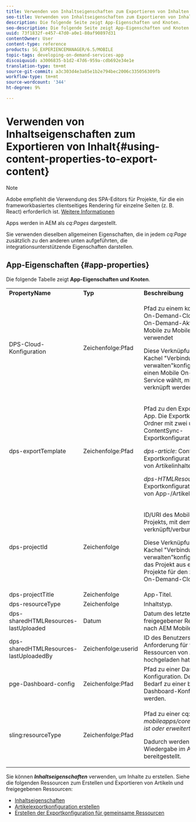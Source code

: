 ```yaml
---
title: Verwenden von Inhaltseigenschaften zum Exportieren von Inhalten
seo-title: Verwenden von Inhaltseigenschaften zum Exportieren von Inhalten
description: Die folgende Seite zeigt App-Eigenschaften und Knoten.
seo-description: Die folgende Seite zeigt App-Eigenschaften und Knoten.
uuid: 73f1832f-e457-47d0-a0e1-80af90897d31
contentOwner: User
content-type: reference
products: SG_EXPERIENCEMANAGER/6.5/MOBILE
topic-tags: developing-on-demand-services-app
discoiquuid: a3006835-b1d2-47d6-959a-cdb692e34e1e
translation-type: tm+mt
source-git-commit: a3c303d4e3a85e1b2e794bec2006c335056309fb
workflow-type: tm+mt
source-wordcount: '344'
ht-degree: 9%

---
```



# Verwenden von Inhaltseigenschaften zum Exportieren von Inhalt{#using-content-properties-to-export-content}

>[!NOTE]
>
>Adobe empfiehlt die Verwendung des SPA-Editors für Projekte, für die ein frameworkbasiertes clientseitiges Rendering für einzelne Seiten (z. B. React) erforderlich ist. [Weitere Informationen](/help/sites-developing/spa-overview.md)

Apps werden in AEM als *cq:Pages* dargestellt.

Sie verwenden dieselben allgemeinen Eigenschaften, die in jedem *cq:Page* zusätzlich zu den anderen unten aufgeführten, die integrationsunterstützende Eigenschaften darstellen.

## App-Eigenschaften {#app-properties}

Die folgende Tabelle zeigt **App-Eigenschaften und Knoten**.

<table>
 <tbody>
  <tr>
   <td><strong>PropertyName</strong></td>
   <td><strong>Typ</strong></td>
   <td><strong>Beschreibung</strong></td>
  </tr>
  <tr>
   <td>DPS-Cloud-Konfiguration</td>
   <td>Zeichenfolge:Pfad</td>
   <td><p>Pfad zu einem konfigurierten Mobile On-Demand-Cloud Service. Wird für On-Demand-Aktionen von AEM Mobile zu Mobile (API-Aufruf) verwendet</p> <p>Diese Verknüpfung wird über die Kachel "Verbindung verwalten"konfiguriert, wenn ein Autor einen Mobile On-Demand-Cloud Service wählt, mit dem die App verknüpft werden soll.</p> </td>
  </tr>
  <tr>
   <td>dps-exportTemplate</td>
   <td>Zeichenfolge:Pfad</td>
   <td><p>Pfad zu den Exportkonfigurationen der App. Die Exportkonfiguration ist ein Ordner mit zwei untergeordneten ContentSync-Exportkonfigurationsvorlagen.</p> <p><i>dps-article</i>: ContentSync-Exportkonfiguration zum Exportieren von Artikelinhalten</p> <p><i>dps-HTMLResources</i>: ContentSync-Exportkonfiguration zum Exportieren von App-/Artikelressourcen</p> </td>
  </tr>
  <tr>
   <td>dps-projectId</td>
   <td>Zeichenfolge</td>
   <td><p>ID/URI des Mobile On-Demand-Projekts, mit dem diese App verknüpft/verbunden ist.</p> <p>Diese Verknüpfung wird über die Kachel "Verbindung verwalten"konfiguriert, wenn ein Autor das Projekt aus einer Liste verfügbarer Projekte für den zugehörigen Mobile On-Demand-Cloud Service auswählt.</p> </td>
  </tr>
  <tr>
   <td>dps-projectTitle</td>
   <td>Zeichenfolge</td>
   <td>App-Titel.</td>
  </tr>
  <tr>
   <td>dps-resourceType</td>
   <td>Zeichenfolge</td>
   <td>Inhaltstyp.</td>
  </tr>
  <tr>
   <td>dps-sharedHTMLResources-lastUploaded</td>
   <td>Datum</td>
   <td>Datum des letzten Uploads freigegebener Ressourcen von AEM nach AEM Mobile.</td>
  </tr>
  <tr>
   <td>dps-sharedHTMLResources-lastUploadedBy</td>
   <td>Zeichenfolge:userid</td>
   <td>ID des Benutzers, der die letzte Anforderung für freigegebene Ressourcen von AEM nach AEM Mobile hochgeladen hat.</td>
  </tr>
  <tr>
   <td>pge-Dashboard-config</td>
   <td>Zeichenfolge:Pfad</td>
   <td>Pfad zu einer Dashboard-Konfiguration. Der Pfad kann bei Bedarf zu einer benutzerdefinierten Dashboard-Konfiguration umgeleitet werden.</td>
  </tr>
  <tr>
   <td>sling:resourceType</td>
   <td>Zeichenfolge:Pfad</td>
   <td><p>Pfad zu einer cq:Component, die <i>mobileapps/core/components/instance ist oder erweitert.</i></p> <p>Dadurch werden Präsenz und Wiedergabe im Apps-Katalog bereitgestellt.</p> </td>
  </tr>
 </tbody>
</table>

Sie können ***Inhaltseigenschaften*** verwenden, um Inhalte zu erstellen. Siehe die folgenden Ressourcen zum Erstellen und Exportieren von Artikeln und freigegebenen Ressourcen:

* [Inhaltseigenschaften](/help/mobile/content-properties.md)
* [Artikelexportkonfiguration erstellen](/help/mobile/creating-article-export-configuration.md)
* [Erstellen der Exportkonfiguration für gemeinsame Ressourcen](/help/mobile/creating-shared-resources-export-configuration.md)
